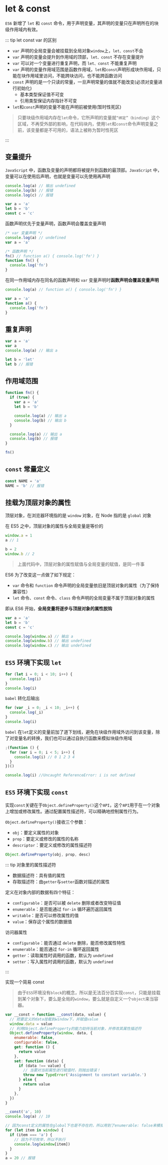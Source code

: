 # let & const

`ES6` 新增了 `let` 和 `const` 命令，用于声明变量，其声明的变量只在声明所在的块级作用域内有效。

::: tip let const var 的区别

- `var` 声明的全局变量会被挂载到全局对象`window`上，`let、const`不会
- `var` 声明的变量会提升到作用域的顶部，`let、const` 不存在变量提升
- `var` 可以对一个变量进行重复声明，而 `let、const` 不能重复声明
- `var` 声明的变量作用域范围是函数作用域，`let`和`const`声明形成块作用域，只能在块作用域里访问，不能跨块访问，也不能跨函数访问
- `const` 声明的是一个只读的常量，一旦声明常量的值就不能改变(必须对变量进行初始化)
  - 基本类型保证值不可变
  - 引用类型保证内存指针不可变
- `let`和`const`声明的变量不能在声明前被使用(暂时性死区)

> 只要块级作用域内存在`let`命令，它所声明的变量就`“绑定”（binding）`这个区域，不再受外部的影响，在代码块内，使用`let`和`const`命令声明变量之前，该变量都是不可用的，语法上被称为暂时性死区

:::

## 变量提升

`JavaScript` 中，函数及变量的声明都将被提升到函数的最顶部。`JavaScript` 中，变量可以在使用后声明，也就是变量可以先使用再声明

```js
console.log(a) // 输出 undefined
console.log(b) // 报错
console.log(c) // 报错

var a = 'a'
let b = 'b'
const c = 'c'
```

函数声明优先于变量声明，函数声明会覆盖变量声明

```js {2,6}
/* var 变量声明 */
console.log(a) // undefined
var a = 'a'

/* 函数声明 */
fn() // function a() { console.log('fn') }
function fn() {
  console.log('fn')
}
```

在同一作用域内存在同名的函数声明和 `var` 变量声明时**函数声明会覆盖变量声明**

```js {1}
console.log(a) // function a() { console.log('fn') }

var a = 'a'
function a() {
  console.log('fn')
}
```

## 重复声明

```js
var a = 'a'
var a
console.log(a) // 输出 a

let b = 'let'
let b // 报错
```

## 作用域范围

```js
function fn() {
  if (true) {
    var a = 'a'
    let b = 'b'

    console.log(a) // 输出 a
    console.log(b) // 输出 b
  }

  console.log(a) // 输出 a
  console.log(b) // 报错
}

fn()
```

## `const` 常量定义

```js
const NAME = 'a'
NAME = 'b' // 报错
```

## 挂载为顶层对象的属性

顶层对象，在浏览器环境指的是 `window` 对象，在 Node 指的是 `global` 对象

在 ES5 之中，顶层对象的属性与全局变量是等价的

```js
window.a = 1
a // 1

b = 2
window.b // 2
```

> 上面代码中，顶层对象的属性赋值与全局变量的赋值，是同一件事

ES6 为了改变这一点做了如下规定：

- `var` 命令和 `function` 命令声明的全局变量依旧是顶层对象的属性（为了保持兼容性）
- `let` 命令、`const` 命令、`class` 命令声明的全局变量不属于顶层对象的属性

即从 ES6 开始，**全局变量将逐步与顶层对象的属性脱钩**

```js
var a = 'a'
let b = 'b'
const c = 'c'

console.log(window.a) // 输出 a
console.log(window.b) // 输出 undefined
console.log(window.c) // 输出 undefined
```

## `ES5` 环境下实现 `let`

```js
for (let i = 0; i < 10; i++) {
  console.log(i)
}
console.log(i)
```

`babel` 转化后输出

```js
for (var _i = 0; _i < 10; _i++) {
  console.log(_i)
}
console.log(i)
```

`babel` 在`let`定义的变量前加了道下划线，避免在块级作用域外访问到该变量，除了对变量名的转换，我们也可以通过自执行函数来模拟块级作用域

```js
;(function () {
  for (var i = 0; i < 5; i++) {
    console.log(i) // 0 1 2 3 4
  }
})()

console.log(i) //Uncaught ReferenceError: i is not defined
```

## `ES5` 环境下实现 `const`

实现`const`关键在于`Object.defineProperty()`这个`API`，这个`API`用于在一个对象上增加或修改属性。通过配置属性描述符，可以精确地控制属性行为。

`Object.defineProperty()`接收三个参数：

- `obj`：要定义属性的对象
- `prop`：要定义或修改的属性的名称
- `descriptor`：要定义或修改的属性描述符

```js
Object.defineProperty(obj, prop, desc)
```

::: tip 对象里的属性描述符

- 数据描述符：具有值的属性
- 存取描述符：由`getter`与`setter`函数对描述的属性

定义在对象内部的数据有四个特征：

- `configurable`：是否可以被 `delete` 删除或者改变特征值
- `enumerable`：是否能通过 `for-in` 循环遍历返回属性
- `writable`：是否可以修改属性的值
- `value`：保存这个属性的数据值

访问器属性

- `configurable`：能否通过 `delete` 删除，能否修改属性特性
- `enumerable`：能否通过 `for-in` 循环返回属性
- `getter`：读取属性时调用的函数，默认为 `undefined`
- `setter`：写入属性时调用的函数，默认为 `undefined`

:::

实现一个简易 const

> 由于`ES5`环境没有`block`的概念，所以是无法百分百实现`const`，只能是挂载到某个对象下，要么是全局的`window`，要么就是自定义一个`object`来当容器。

```js
var __const = function __const(data, value) {
  // 把要定义的data挂载到window下，并赋值value
  window.data = value
  // 利用Object.defineProperty的能力劫持当前对象，并修改其属性描述符
  Object.defineProperty(window, data, {
    enumerable: false,
    configurable: false,
    get: function () {
      return value
    },
    set: function (data) {
      if (data !== value) {
        // 当要对当前属性进行赋值时，则抛出错误！
        throw new TypeError('Assignment to constant variable.')
      } else {
        return value
      }
    },
  })
}

__const('a', 10)
console.log(a) // 10

// 因为const定义的属性在global下也是不存在的，所以用到了enumerable: false来模拟这一功能
for (let item in window) {
  if (item === 'a') {
    // 因为不可枚举，所以不执行
    console.log(window[item])
  }
}
a = 20 // 报错
```
